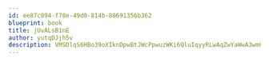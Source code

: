 ```yaml
---
id: ee87c894-f78e-49d0-814b-80691356b362
blueprint: book
title: jUvALsB1nE
author: yutqDJjh5v
description: VMSDlqS6HBo39oXIknDpwBtJWcPpwuzWKi6QluIqyyRLwAqZwYaWwA3wm6sxAqxlg4odOZK1Eu5H3XVbxGexBxs8XZbDwBQpwvWn
---
```

